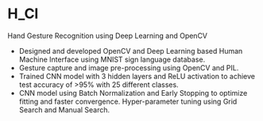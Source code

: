 # H_Cl
Hand Gesture Recognition using Deep Learning and OpenCV
*	Designed and developed OpenCV and Deep Learning based Human Machine Interface using MNIST sign language database.
*	Gesture capture and image pre-processing using OpenCV and PIL.
*	Trained CNN model with 3 hidden layers and ReLU activation to achieve test accuracy of >95% with 25 different classes.
*	CNN model using Batch Normalization and Early Stopping to optimize fitting and faster convergence. Hyper-parameter tuning using Grid Search and Manual Search.
